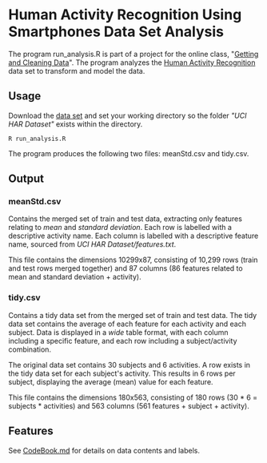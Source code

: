 Human Activity Recognition Using Smartphones Data Set Analysis
=====

The program run_analysis.R is part of a project for the online class, "[Getting and Cleaning Data](https://class.coursera.org/getdata-005)". The program analyzes the [Human Activity Recognition](http://archive.ics.uci.edu/ml/datasets/Human+Activity+Recognition+Using+Smartphones) data set to transform and model the data.

## Usage

Download the [data set](http://archive.ics.uci.edu/ml/machine-learning-databases/00240/UCI%20HAR%20Dataset.zip) and set your working directory so the folder *"UCI HAR Dataset"* exists within the directory.

    R run_analysis.R

The program produces the following two files: meanStd.csv and tidy.csv.

## Output


### meanStd.csv

Contains the merged set of train and test data, extracting only features relating to *mean* and *standard deviation*. Each row is labelled with a descriptive activity name. Each column is labelled with a descriptive feature name, sourced from *UCI HAR Dataset/features.txt*.

This file contains the dimensions 10299x87, consisting of 10,299 rows (train and test rows merged together) and 87 columns (86 features related to mean and standard deviation + activity).

### tidy.csv

Contains a tidy data set from the merged set of train and test data. The tidy data set contains the average of each feature for each activity and each subject. Data is displayed in a *wide* table format, with each column including a specific feature, and each row including a subject/activity combination.

The original data set contains 30 subjects and 6 activities. A row exists in the tidy data set for each subject's activity. This results in 6 rows per subject, displaying the average (mean) value for each feature.

This file contains the dimensions 180x563, consisting of 180 rows (30 * 6 = subjects * activities) and 563 columns (561 features + subject + activity).

## Features

See [CodeBook.md](https://github.com/primaryobjects/datasciencecoursera/blob/master/getdata-005/CodeBook.md) for details on data contents and labels.

